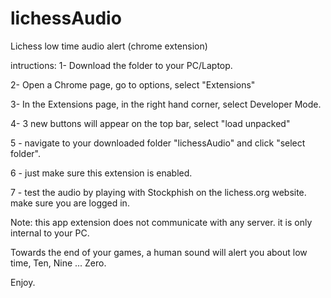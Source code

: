 # lichessAudio
Lichess low time audio alert (chrome extension)

intructions:
1- Download the folder to your PC/Laptop.

2- Open a Chrome page, go to options, select "Extensions"

3- In the Extensions page, in the right hand corner, select Developer Mode.

4- 3 new buttons will appear on the top bar, select "load unpacked"

5 - navigate to your downloaded folder "lichessAudio" and click "select folder".

6 - just make sure this extension is enabled.

7 - test the audio by playing with Stockphish on the lichess.org website. make sure you are logged in.

Note: this app extension does not communicate with any server. it is only internal to your PC.

Towards the end of your games, a human sound will alert you about low time, Ten, Nine ... Zero.

Enjoy.
